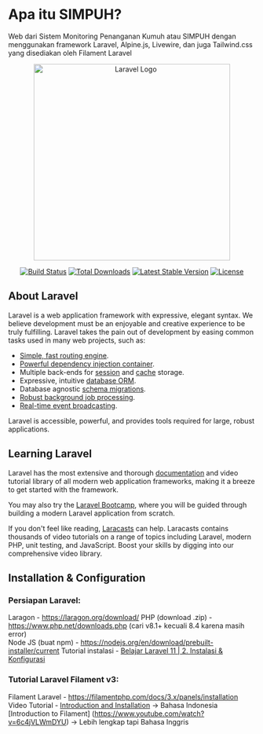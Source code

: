 # Apa itu SIMPUH?
Web dari Sistem Monitoring Penanganan Kumuh atau SIMPUH dengan menggunakan framework Laravel, Alpine.js, Livewire, dan juga Tailwind.css yang disediakan oleh Filament Laravel 

<p align="center"><a href="https://laravel.com" target="_blank"><img src="https://raw.githubusercontent.com/laravel/art/master/logo-lockup/5%20SVG/2%20CMYK/1%20Full%20Color/laravel-logolockup-cmyk-red.svg" width="400" alt="Laravel Logo"></a></p>

<p align="center">
<a href="https://github.com/laravel/framework/actions"><img src="https://github.com/laravel/framework/workflows/tests/badge.svg" alt="Build Status"></a>
<a href="https://packagist.org/packages/laravel/framework"><img src="https://img.shields.io/packagist/dt/laravel/framework" alt="Total Downloads"></a>
<a href="https://packagist.org/packages/laravel/framework"><img src="https://img.shields.io/packagist/v/laravel/framework" alt="Latest Stable Version"></a>
<a href="https://packagist.org/packages/laravel/framework"><img src="https://img.shields.io/packagist/l/laravel/framework" alt="License"></a>
</p>

## About Laravel

Laravel is a web application framework with expressive, elegant syntax. We believe development must be an enjoyable and creative experience to be truly fulfilling. Laravel takes the pain out of development by easing common tasks used in many web projects, such as:

- [Simple, fast routing engine](https://laravel.com/docs/routing).
- [Powerful dependency injection container](https://laravel.com/docs/container).
- Multiple back-ends for [session](https://laravel.com/docs/session) and [cache](https://laravel.com/docs/cache) storage.
- Expressive, intuitive [database ORM](https://laravel.com/docs/eloquent).
- Database agnostic [schema migrations](https://laravel.com/docs/migrations).
- [Robust background job processing](https://laravel.com/docs/queues).
- [Real-time event broadcasting](https://laravel.com/docs/broadcasting).

Laravel is accessible, powerful, and provides tools required for large, robust applications.

## Learning Laravel

Laravel has the most extensive and thorough [documentation](https://laravel.com/docs) and video tutorial library of all modern web application frameworks, making it a breeze to get started with the framework.

You may also try the [Laravel Bootcamp](https://bootcamp.laravel.com), where you will be guided through building a modern Laravel application from scratch.

If you don't feel like reading, [Laracasts](https://laracasts.com) can help. Laracasts contains thousands of video tutorials on a range of topics including Laravel, modern PHP, unit testing, and JavaScript. Boost your skills by digging into our comprehensive video library.

## Installation & Configuration

### Persiapan Laravel: 
Laragon - https://laragon.org/download/
PHP (download .zip) - https://www.php.net/downloads.php (cari v8.1+ kecuali 8.4 karena masih error)  
Node JS (buat npm) - https://nodejs.org/en/download/prebuilt-installer/current 
Tutorial instalasi - [Belajar Laravel 11 | 2. Instalasi & Konfigurasi](https://www.youtube.com/watch?v=nW60yGRoUrs&list=PLFIM0718LjIW1Xb7cVj7LdAr32ATDQMdr&index=2)

### Tutorial Laravel Filament v3:
Filament Laravel - https://filamentphp.com/docs/3.x/panels/installation
Video Tutorial - 
[Introduction and Installation](https://www.youtube.com/watch?v=K5SR76KyWT0&list=PLyqDBCxAsB_Tan60LTYv9rHKIlggEzQIk) -> Bahasa Indonesia
[Introduction to Filament] (https://www.youtube.com/watch?v=6c4jVLWmDYU) -> Lebih lengkap tapi Bahasa Inggris
